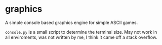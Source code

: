 graphics
========

A simple console based graphics engine for simple ASCII games.

`console.py` is a small script to determine the terminal size. May not work in all enviroments, was not written by me, I think it came off a stack overflow.
